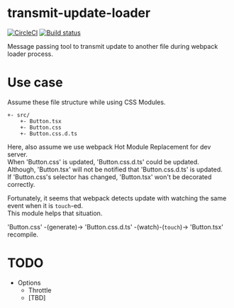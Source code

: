# transmit-update-loader

[![CircleCI](https://circleci.com/gh/occar421/transmit-update-loader/tree/master.svg?style=svg)](https://circleci.com/gh/occar421/transmit-update-loader/tree/master)
[![Build status](https://ci.appveyor.com/api/projects/status/slqhhh1kuiatmtaf/branch/master?svg=true)](https://ci.appveyor.com/project/occar421/transmit-update-loader/branch/master)

Message passing tool to transmit update to another file during webpack loader process.

# Use case

Assume these file structure while using CSS Modules.

```
+- src/
    +- Button.tsx
    +- Button.css
    +- Button.css.d.ts
```

Here, also assume we use webpack Hot Module Replacement for dev server.   
When 'Button.css' is updated, 'Button.css.d.ts' could be updated.  
Although, 'Button.tsx' will not be notified that 'Button.css.d.ts' is updated.  
If 'Button.css's selector has changed, 'Button.tsx' won't be decorated correctly.  

Fortunately, it seems that webpack detects update with watching the same event when it is `touch`-ed.  
This module helps that situation.

'Button.css' -(generate)-> 'Button.css.d.ts' -(watch)-(`touch`)-> 'Button.tsx' recompile.

# TODO

* Options
  * Throttle
  * [TBD] 
